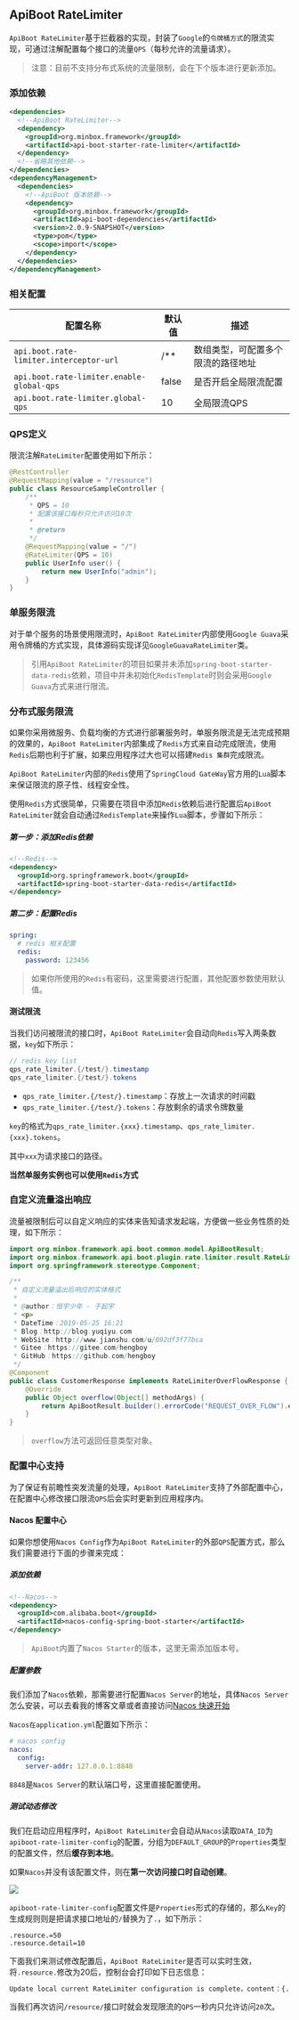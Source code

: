 ​    

## ApiBoot RateLimiter

`ApiBoot RateLimiter`基于拦截器的实现，封装了`Google`的`令牌桶方式`的限流实现，可通过注解配置每个接口的流量`QPS`（每秒允许的流量请求）。

> 注意：目前不支持分布式系统的流量限制，会在下个版本进行更新添加。

### 添加依赖

```xml
<dependencies>
  <!--ApiBoot RateLimiter-->
  <dependency>
    <groupId>org.minbox.framework</groupId>
    <artifactId>api-boot-starter-rate-limiter</artifactId>
  </dependency>
  <!--省略其他依赖-->
</dependencies>
<dependencyManagement>
  <dependencies>
    <!--ApiBoot 版本依赖-->
    <dependency>
      <groupId>org.minbox.framework</groupId>
      <artifactId>api-boot-dependencies</artifactId>
      <version>2.0.9-SNAPSHOT</version>
      <type>pom</type>
      <scope>import</scope>
    </dependency>
  </dependencies>
</dependencyManagement>
```

### 相关配置

| 配置名称                                  | 默认值 | 描述                               |
| ----------------------------------------- | ------ | ---------------------------------- |
| `api.boot.rate-limiter.interceptor-url`   | /**    | 数组类型，可配置多个限流的路径地址 |
| `api.boot.rate-limiter.enable-global-qps` | false  | 是否开启全局限流配置               |
| `api.boot.rate-limiter.global-qps`        | 10     | 全局限流QPS                        |

### QPS定义

限流注解`RateLimiter`配置使用如下所示：

```java
@RestController
@RequestMapping(value = "/resource")
public class ResourceSampleController {
    /**
     * QPS = 10
     * 配置该接口每秒只允许访问10次
     *
     * @return
     */
    @RequestMapping(value = "/")
    @RateLimiter(QPS = 10)
    public UserInfo user() {
        return new UserInfo("admin");
    }
}
```

### 单服务限流

对于单个服务的场景使用限流时，`ApiBoot RateLimiter`内部使用`Google Guava`采用令牌桶的方式实现，具体源码实现详见`GoogleGuavaRateLimiter`类。

> 引用`ApiBoot RateLimiter`的项目如果并未添加`spring-boot-starter-data-redis`依赖，项目中并未初始化`RedisTemplate`时则会采用`Google Guava`方式来进行限流。

### 分布式服务限流

如果你采用微服务、负载均衡的方式进行部署服务时，单服务限流是无法完成预期的效果的，`ApiBoot RateLimiter`内部集成了`Redis`方式来自动完成限流，使用`Redis`后期也利于扩展，如果应用程序过大也可以搭建`Redis 集群`完成限流。

`ApiBoot RateLimiter`内部的`Redis`使用了`SpringCloud GateWay`官方用的`Lua`脚本来保证限流的原子性、线程安全性。

使用`Redis`方式很简单，只需要在项目中添加`Redis`依赖后进行配置后`ApiBoot RateLimiter`就会自动通过`RedisTemplate`来操作`Lua`脚本，步骤如下所示：

##### 第一步：添加Redis依赖

```xml
<!--Redis-->
<dependency>
  <groupId>org.springframework.boot</groupId>
  <artifactId>spring-boot-starter-data-redis</artifactId>
</dependency>
```

##### 第二步：配置Redis

```yaml
spring:
  # redis 相关配置
  redis:
    password: 123456
```

>  如果你所使用的`Redis`有密码，这里需要进行配置，其他配置参数使用默认值。

#### 测试限流

当我们访问被限流的接口时，`ApiBoot RateLimiter`会自动向`Redis`写入两条数据，`key`如下所示：

```java
// redis key list
qps_rate_limiter.{/test/}.timestamp
qps_rate_limiter.{/test/}.tokens
```

- `qps_rate_limiter.{/test/}.timestamp`：存放上一次请求的时间戳
- `qps_rate_limiter.{/test/}.tokens`：存放剩余的请求令牌数量

`key`的格式为`qps_rate_limiter.{xxx}.timestamp`、`qps_rate_limiter.{xxx}.tokens`。

其中`xxx`为请求接口的路径。

**当然单服务实例也可以使用`Redis`方式**

### 自定义流量溢出响应

流量被限制后可以自定义响应的实体来告知请求发起端，方便做一些业务性质的处理，如下所示：

```java
import org.minbox.framework.api.boot.common.model.ApiBootResult;
import org.minbox.framework.api.boot.plugin.rate.limiter.result.RateLimiterOverFlowResponse;
import org.springframework.stereotype.Component;

/**
 * 自定义流量溢出后响应的实体格式
 *
 * @author：恒宇少年 - 于起宇
 * <p>
 * DateTime：2019-05-25 16:21
 * Blog：http://blog.yuqiyu.com
 * WebSite：http://www.jianshu.com/u/092df3f77bca
 * Gitee：https://gitee.com/hengboy
 * GitHub：https://github.com/hengboy
 */
@Component
public class CustomerResponse implements RateLimiterOverFlowResponse {
    @Override
    public Object overflow(Object[] methodArgs) {
        return ApiBootResult.builder().errorCode("REQUEST_OVER_FLOW").errorMessage("流量被限制.").build();
    }
}
```

> `overflow`方法可返回任意类型对象。

### 配置中心支持

为了保证有前瞻性突发流量的处理，`ApiBoot RateLimiter`支持了外部配置中心，在配置中心修改接口限流`QPS`后会实时更新到应用程序内。

#### Nacos 配置中心

如果你想使用`Nacos Config`作为`ApiBoot RateLimiter`的外部`QPS`配置方式，那么我们需要进行下面的步骤来完成：

##### 添加依赖

```xml
<!--Nacos-->
<dependency>
  <groupId>com.alibaba.boot</groupId>
  <artifactId>nacos-config-spring-boot-starter</artifactId>
</dependency>
```

> `ApiBoot`内置了`Nacos Starter`的版本，这里无需添加版本号。

##### 配置参数

我们添加了`Nacos`依赖，那需要进行配置`Nacos Server`的地址，具体`Nacos Server`怎么安装，可以去看我的博客文章或者直接访问[Nacos 快速开始](<https://nacos.io/zh-cn/docs/quick-start.html>)

`Nacos在application.yml`配置如下所示：

```yaml
# nacos config
nacos:
  config:
    server-addr: 127.0.0.1:8848
```

`8848`是`Nacos Server`的默认端口号，这里直接配置使用。

##### 测试动态修改

我们在启动应用程序时，`ApiBoot RateLimiter`会自动从`Nacos`读取`DATA_ID`为`apiboot-rate-limiter-config`的配置，分组为`DEFAULT_GROUP`的`Properties`类型的配置文件，然后**缓存到本地**。

如果`Nacos`并没有该配置文件，则在**第一次访问接口时自动创建**。

![](<http://image.yuqiyu.com/apiboot/rate-limiter-nacos-config.png>)

`apiboot-rate-limiter-config`配置文件是`Properties`形式的存储的，那么`Key`的生成规则则是把请求接口地址的`/`替换为了`.`，如下所示：

```properties
.resource.=50
.resource.detail=10
```

下面我们来测试修改配置后，`ApiBoot RateLimiter`是否可以实时生效，将`.resource.`修改为20后，控制台会打印如下日志信息：

```sh
Update local current RateLimiter configuration is complete，content：{.resource.=20, .resource.detail=10}
```

当我们再次访问`/resource/`接口时就会发现限流的`QPS`一秒内只允许访问`20`次。

